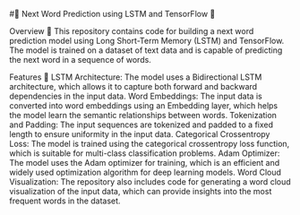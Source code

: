 #🌟 Next Word Prediction using LSTM and TensorFlow 🌟


Overview 📝
This repository contains code for building a next word prediction model using Long Short-Term Memory (LSTM) and TensorFlow. The model is trained on a dataset of text data and is capable of predicting the next word in a sequence of words.


Features 🚀
LSTM Architecture: The model uses a Bidirectional LSTM architecture, which allows it to capture both forward and backward dependencies in the input data.
Word Embeddings: The input data is converted into word embeddings using an Embedding layer, which helps the model learn the semantic relationships between words.
Tokenization and Padding: The input sequences are tokenized and padded to a fixed length to ensure uniformity in the input data.
Categorical Crossentropy Loss: The model is trained using the categorical crossentropy loss function, which is suitable for multi-class classification problems.
Adam Optimizer: The model uses the Adam optimizer for training, which is an efficient and widely used optimization algorithm for deep learning models.
Word Cloud Visualization: The repository also includes code for generating a word cloud visualization of the input data, which can provide insights into the most frequent words in the dataset.
